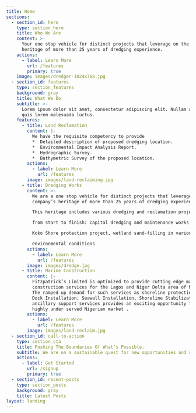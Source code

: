 ```yaml
---
title: Home
sections:
  - section_id: hero
    type: section_hero
    title: Who We Are
    content: >-
      Your one stop vehicle for distinct projects that leverage on the company’s
      heritage of more than 25 years of dredging experience.
    actions:
      - label: Learn More
        url: /features
        primary: true
    image: images/dredger-1024x768.jpg
  - section_id: features
    type: section_features
    background: gray
    title: What We Do
    subtitle: >-
      Lorem ipsum dolor sit amet, consectetur adipiscing elit. Nullam a metus
      quis lorem malesuada luctus.
    features:
      - title: Land Reclamation
        content: |-
          We have the requisite competency to provide
          *  Detailed description of proposed dredging location.
          *  Environmental Impact Analysis Report.
          *  Hydrographic Survey.
          *  Bathymetric Survey of the proposed location.
        actions:
          - label: Learn More
            url: /features
        image: images/land-reclaiming.jpg
      - title: Dredging Works
        content: >-
          We are a one stop vehicle for distinct projects that leverage on the
          company’s heritage of more than 25 years of dredging experience.

          This heritage includes various dredging and reclamation projects

          from start to finish: capital dredging and maintenance works in

          Koko Shore protection project, wetland sand-filling in various

          environmental conditions
        actions:
          - label: Learn More
            url: /features
        image: images/dredge.jpg
      - title: Marine Construction
        content: |-
          Fitzpatrick’s Limited is optimized to provide cutting edge marine
          construction services for the Lagos and Niger Delta area of Nigeria.
          The ramped up demand for such services as shoreline protection,
          Dock Installation, Seawall Installation, Shoreline Stabilization and
          ancillary support services provides an exciting opportunity for the
          highly under served Nigerian market .
        actions:
          - label: Learn More
            url: /features
        image: images/land-reclaim.jpg
  - section_id: call-to-action
    type: section_cta
    title: Pushing The Boundaries Of What’s Possible.
    subtitle: We are on a sustainable quest for new opportunities and solutions.
    actions:
      - label: Get Started
        url: /signup
        primary: true
  - section_id: recent-posts
    type: section_posts
    background: gray
    title: Latest Posts
layout: landing
---
```

